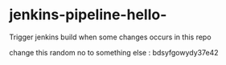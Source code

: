 # jenkins-pipeline-hello-


Trigger jenkins build when some changes occurs in this repo

change this random no to something else : bdsyfgowydy37e42
